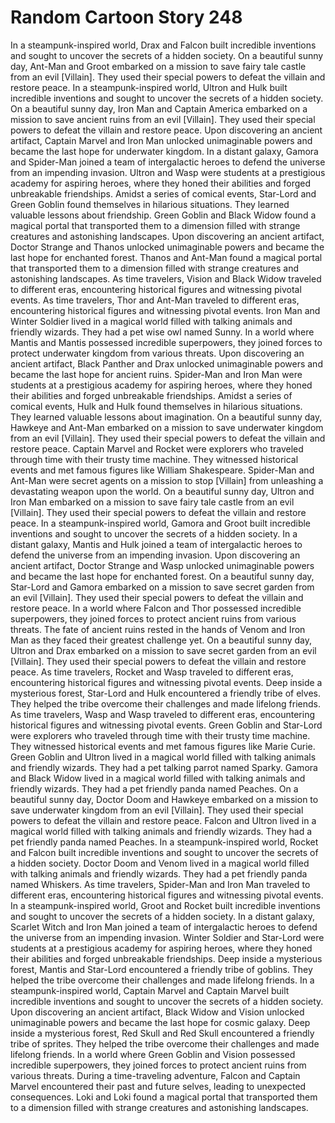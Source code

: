 # Random Cartoon Story 248

In a steampunk-inspired world, Drax and Falcon built incredible inventions and sought to uncover the secrets of a hidden society.
On a beautiful sunny day, Ant-Man and Groot embarked on a mission to save fairy tale castle from an evil [Villain]. They used their special powers to defeat the villain and restore peace.
In a steampunk-inspired world, Ultron and Hulk built incredible inventions and sought to uncover the secrets of a hidden society.
On a beautiful sunny day, Iron Man and Captain America embarked on a mission to save ancient ruins from an evil [Villain]. They used their special powers to defeat the villain and restore peace.
Upon discovering an ancient artifact, Captain Marvel and Iron Man unlocked unimaginable powers and became the last hope for underwater kingdom.
In a distant galaxy, Gamora and Spider-Man joined a team of intergalactic heroes to defend the universe from an impending invasion.
Ultron and Wasp were students at a prestigious academy for aspiring heroes, where they honed their abilities and forged unbreakable friendships.
Amidst a series of comical events, Star-Lord and Green Goblin found themselves in hilarious situations. They learned valuable lessons about friendship.
Green Goblin and Black Widow found a magical portal that transported them to a dimension filled with strange creatures and astonishing landscapes.
Upon discovering an ancient artifact, Doctor Strange and Thanos unlocked unimaginable powers and became the last hope for enchanted forest.
Thanos and Ant-Man found a magical portal that transported them to a dimension filled with strange creatures and astonishing landscapes.
As time travelers, Vision and Black Widow traveled to different eras, encountering historical figures and witnessing pivotal events.
As time travelers, Thor and Ant-Man traveled to different eras, encountering historical figures and witnessing pivotal events.
Iron Man and Winter Soldier lived in a magical world filled with talking animals and friendly wizards. They had a pet wise owl named Sunny.
In a world where Mantis and Mantis possessed incredible superpowers, they joined forces to protect underwater kingdom from various threats.
Upon discovering an ancient artifact, Black Panther and Drax unlocked unimaginable powers and became the last hope for ancient ruins.
Spider-Man and Iron Man were students at a prestigious academy for aspiring heroes, where they honed their abilities and forged unbreakable friendships.
Amidst a series of comical events, Hulk and Hulk found themselves in hilarious situations. They learned valuable lessons about imagination.
On a beautiful sunny day, Hawkeye and Ant-Man embarked on a mission to save underwater kingdom from an evil [Villain]. They used their special powers to defeat the villain and restore peace.
Captain Marvel and Rocket were explorers who traveled through time with their trusty time machine. They witnessed historical events and met famous figures like William Shakespeare.
Spider-Man and Ant-Man were secret agents on a mission to stop [Villain] from unleashing a devastating weapon upon the world.
On a beautiful sunny day, Ultron and Iron Man embarked on a mission to save fairy tale castle from an evil [Villain]. They used their special powers to defeat the villain and restore peace.
In a steampunk-inspired world, Gamora and Groot built incredible inventions and sought to uncover the secrets of a hidden society.
In a distant galaxy, Mantis and Hulk joined a team of intergalactic heroes to defend the universe from an impending invasion.
Upon discovering an ancient artifact, Doctor Strange and Wasp unlocked unimaginable powers and became the last hope for enchanted forest.
On a beautiful sunny day, Star-Lord and Gamora embarked on a mission to save secret garden from an evil [Villain]. They used their special powers to defeat the villain and restore peace.
In a world where Falcon and Thor possessed incredible superpowers, they joined forces to protect ancient ruins from various threats.
The fate of ancient ruins rested in the hands of Venom and Iron Man as they faced their greatest challenge yet.
On a beautiful sunny day, Ultron and Drax embarked on a mission to save secret garden from an evil [Villain]. They used their special powers to defeat the villain and restore peace.
As time travelers, Rocket and Wasp traveled to different eras, encountering historical figures and witnessing pivotal events.
Deep inside a mysterious forest, Star-Lord and Hulk encountered a friendly tribe of elves. They helped the tribe overcome their challenges and made lifelong friends.
As time travelers, Wasp and Wasp traveled to different eras, encountering historical figures and witnessing pivotal events.
Green Goblin and Star-Lord were explorers who traveled through time with their trusty time machine. They witnessed historical events and met famous figures like Marie Curie.
Green Goblin and Ultron lived in a magical world filled with talking animals and friendly wizards. They had a pet talking parrot named Sparky.
Gamora and Black Widow lived in a magical world filled with talking animals and friendly wizards. They had a pet friendly panda named Peaches.
On a beautiful sunny day, Doctor Doom and Hawkeye embarked on a mission to save underwater kingdom from an evil [Villain]. They used their special powers to defeat the villain and restore peace.
Falcon and Ultron lived in a magical world filled with talking animals and friendly wizards. They had a pet friendly panda named Peaches.
In a steampunk-inspired world, Rocket and Falcon built incredible inventions and sought to uncover the secrets of a hidden society.
Doctor Doom and Venom lived in a magical world filled with talking animals and friendly wizards. They had a pet friendly panda named Whiskers.
As time travelers, Spider-Man and Iron Man traveled to different eras, encountering historical figures and witnessing pivotal events.
In a steampunk-inspired world, Groot and Rocket built incredible inventions and sought to uncover the secrets of a hidden society.
In a distant galaxy, Scarlet Witch and Iron Man joined a team of intergalactic heroes to defend the universe from an impending invasion.
Winter Soldier and Star-Lord were students at a prestigious academy for aspiring heroes, where they honed their abilities and forged unbreakable friendships.
Deep inside a mysterious forest, Mantis and Star-Lord encountered a friendly tribe of goblins. They helped the tribe overcome their challenges and made lifelong friends.
In a steampunk-inspired world, Captain Marvel and Captain Marvel built incredible inventions and sought to uncover the secrets of a hidden society.
Upon discovering an ancient artifact, Black Widow and Vision unlocked unimaginable powers and became the last hope for cosmic galaxy.
Deep inside a mysterious forest, Red Skull and Red Skull encountered a friendly tribe of sprites. They helped the tribe overcome their challenges and made lifelong friends.
In a world where Green Goblin and Vision possessed incredible superpowers, they joined forces to protect ancient ruins from various threats.
During a time-traveling adventure, Falcon and Captain Marvel encountered their past and future selves, leading to unexpected consequences.
Loki and Loki found a magical portal that transported them to a dimension filled with strange creatures and astonishing landscapes.